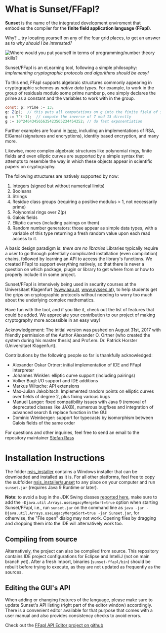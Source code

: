 # What is Sunset/FFapl?
**Sunset** is the name of the integrated development enviroment that embodies
the compiler for the **finite field application language (FFapl)**.

Why? ...try locating yourself on any of the four grid places, to get an answer as to *why should I be interested?*

![Where would you put yourself in terms of programming/number theory skills?](https://github.com/stefan-rass/sunset-ffapl/blob/master/why-sunset.png)

Sunset/FFapl is an eLearning tool, following a simple philosophy: *implementing
cryptographic protocols and algorithms should be easy!*

To this end, FFapl supports algebraic structures commonly appearing in cryptographic
schemes as *native data types*. For example, to work in the group of residuals
modulo some prime number p, one simply declares the prime as a constant and the
variables to work with in the group.
```Java
const: p: Prime := 13;
g: Z(p);  // this puts all computations on g into the finite field of size (and characteristic) p
g := 7^(-1);  // compute the inverse of 7 mod 13 directly
g := 10^246434565635423565234454352; // do fast exponentiation
```

Further examples are found in [here](https://github.com/stefan-rass/sunset-ffapl/tree/master/examples), including an implementations of RSA, ElGamal (signatures and encryptions), identity based encryption, and many more.

Likewise, more complex algebraic structures like polynomial rings, finite fields
and even elliptic curves are supported by a simple syntax that attempts to resemble
the way in which these objects appear in scientific papers on cryptography.

The following structures are natively supported by now:
1. Integers (signed but without numerical limits)
1. Booleans
1. Strings
1. Residue class groups (requiring a positive modulus > 1, not necessarily prime)
1. Polynomial rings over Z(p)
1. Galois fields
1. Elliptic curves (including pairings on them)
1. Random number generators: those appear as simple data types, with a variable
of this type returning a fresh random value upon each read access to it.

A basic design paradigm is: *there are no libraries*
Libraries typically require a user to go through potentially complicated installation
(even compilation) chains, followed by learning an API to access the library's functions.
We created FFapl to support everything natively, so that there is never a question
on which package, plugin or library to get where from or how to properly include
it in some project.

Sunset/FFapl is intensively being used in security courses at the Universitaet Klagenfurt
(www.aau.at, www.syssec.at), to help students get the grips on cryptographic
protocols without needing to worry too much about the underlying complex mathematics.

Have fun with the tool, and if you like it, check out the list of features that
could be added. We appreciate your contribution to our project of making
cryptography more accessible in an easy way!

Acknowledgement:
The initial version was pushed on August 31st, 2017 with friendly permission of the Author Alexander O. Ortner (who created the system during his master thesis) and Prof.em. Dr. Patrick Horster (Universitaet Klagenfurt).

Contributions by the following people so far is thankfully acknowledged:
* Alexander Oskar Ortner: initial implementation of IDE and FFapl interpreter
* Johannes Winkler: elliptic curve support (including pairings)
* Volker Bugl: I/O support and IDE additions
* Markus Wiltsche: API extensions
* Max-Julian Jakobitsch: Implemented random points on elliptic curves over fields of degree 2, plus fixing various bugs 
* Manuel Langer: fixed compatibility issues with Java 9 (removal of deprecated classes like JAXB), numerous bugfixes and integration of advanced search & replace function in the GUI
* Dominic Weinberger: support for typecasts by isomorphism between Galois fields of the same order

For questions and other inquiries, feel free to send an email to the repository maintainer [Stefan Rass](mailto:stefan.rass@aau.at?subject=Sunset-FFapl)

# Installation Instructions
The folder [nsis_installer](https://github.com/stefan-rass/sunset-ffapl/tree/master/nsis_installer) contains a Windows installer that can be downloaded and installed as it is. For all other platforms, feel free to copy the subfolder [nsis_installer/sunset](https://github.com/stefan-rass/sunset-ffapl/tree/master/nsis_installer/sunset) to any place on your computer and run `sunset.jar` (requires Java 9 Runtime or later).

**Note**: to avoid a bug in the JDK Swing classes [reported here](https://stackoverflow.com/questions/13575224/comparison-method-violates-its-general-contract-timsort-and-gridlayout), make sure to add the `-Djava.util.Arrays.useLegacyMergeSort=true` option when starting Sunset/FFapl, i.e., run `sunset.jar` on the command line as `java -jar -Djava.util.Arrays.useLegacyMergeSort=true -jar Sunset.jar`, for otherwise, the "File open" dialog may not work. Opening files by dragging and dropping them into the IDE will alternatively work too.

## Compiling from source
Alternatively, the project can also be compiled from source. 
This repository contains IDE project configurations for Eclipse and IntelliJ 
(not on main branch yet). After a fresh Import, binaries (`sunset-ffapl/bin`) 
should be rebuilt before trying to execute, as they are not updated as frequently 
as the sources.

## Editing the GUI's API
When adding or changing features of the language, please make sure to update 
Sunset's API listing (right part of the editor window) accordingly. There is a 
convenient editor available for that purpose that comes 
with a user manual and also provides consistency checks to avoid errors.

Check out the [FFapl API Editor project on github](https://github.com/manlanger/FFaplAPIEditor)
